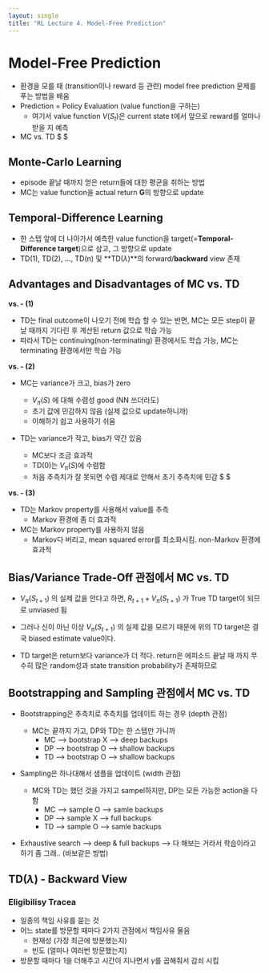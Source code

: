 ```yaml
---
layout: single
title: "RL Lecture 4. Model-Free Prediction"
---
```


# Model-Free Prediction

- 환경을 모를 때 (transition이나 reward 등 관련) model free prediction 문제를 푸는 방법을 배움
- Prediction = Policy Evaluation (value function을 구하는)
    - 여기서 value function $V(S_t)$은 current state t에서 앞으로 reward를 얼마나 받을 지 예측
- MC vs. TD
$  $

## Monte-Carlo Learning

- episode 끝날 때까지 얻은 return들에 대한 평균을 취하는 방법
- MC는 value function을 actual return **G**의 방향으로 update

## Temporal-Difference Learning

- 한 스텝 앞에 더 나아가서 예측한 value function을 target(=**Temporal-Difference target**)으로 삼고, 그 방향으로 update
- TD(1), TD(2), ..., TD(n) 및 **TD($\lambda$)**의 forward/**backward** view 존재

## Advantages and Disadvantages of MC vs. TD

**vs. - (1)**
- TD는 final outcome이 나오기 전에 학습 할 수 있는 반면, MC는 모든 step이 끝날 때까지 기다린 후 계산된 return 값으로 학습 가능
- 따라서 TD는 continuing(non-terminating) 환경에서도 학습 가능, MC는 terminating 환경에서만 학습 가능


**vs. - (2)**
- MC는 variance가 크고, bias가 zero
    - $V_\pi(S)$ 에 대해 수렴성 good (NN 쓰더라도)
    - 초기 값에 민감하지 않음 (실제 값으로 update하니까)
    - 이해하기 쉽고 사용하기 쉬움

- TD는 variance가 작고, bias가 약간 있음
    - MC보다 조금 효과적
    - TD(0)는 $V_\pi(S)$에 수렴함
    - 처음 추측치가 잘 못되면 수렴 제대로 안해서 초기 추측치에 민감
    $ $

**vs. - (3)**
- TD는 Markov property를 사용해서 value를 추측
    - Markov 환경에 좀 더 효과적
- MC는 Markov property를 사용하지 않음
    - Markov다 버리고, mean squared error를 최소화시킴. non-Markov 환경에 효과적

## Bias/Variance Trade-Off 관점에서 MC vs. TD

- $V_\pi(S_{t+1})$ 의 실제 값을 안다고 하면, $R_{t+1} + V_\pi(S_{t+1})$ 가 True TD target이 되므로 unviased 됨

- 그러나 신이 아닌 이상 $V_\pi(S_{t+1})$ 의 실제 값을 모르기 때문에 위의 TD target은 결국 biased estimate value이다.

- TD target은 return보다 variance가 더 적다. return은 에피소드 끝날 때 까지 무수히 많은  random성과 state transition probability가 존재하므로


## Bootstrapping and Sampling 관점에서 MC vs. TD

- Bootstrapping은 추측치로 추측치를 업데이트 하는 경우 (depth 관점)
    - MC는 끝까지 가고, DP와 TD는 한 스텝만 가니까
        - MC --> bootstrap X  --> deep backups
        - DP --> bootstrap O  --> shallow backups
        - TD --> bootstrap O  --> shallow backups
- Sampling은 하나대해서 샘플을 업데이트 (width 관점)
    - MC와 TD는 했던 것을 가지고 sampel하지만, DP는 모든 가능한 action을 다 함
        - MC --> sample O     --> samle backups
        - DP --> sample X     --> full backups
        - TD --> sample O     --> samle backups

- Exhaustive search --> deep & full backups --> 다 해보는 거라서 학습이라고 하기 좀 그래.. (바보같은 방법)

## TD($\lambda$) - Backward View

### Eligibilisy Tracea

- 일종의 책임 사유를 묻는 것
- 어느 state를 방문할 때마다 2가지 관점에서 책임사유 물음
    - 현재성 (가장 최근에 방문했는지)
    - 빈도 (얼마나 여러번 방문했는지)
- 방문할 때마다 1을 더해주고 시간이 지나면서 $\gamma$를 곱해줘서 감쇠 시킴
